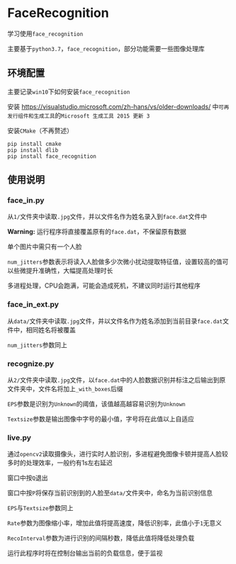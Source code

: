 # FaceRecognition
学习使用`face_recognition`

主要基于`python3.7`，`face_recognition`，部分功能需要一些图像处理库

## 环境配置

主要记录`win10`下如何安装`face_recognition`

安装 https://visualstudio.microsoft.com/zh-hans/vs/older-downloads/ 中`可再发行组件和生成工具`的`Microsoft 生成工具 2015 更新 3`

安装`CMake`（不再赘述）

```
pip install cmake
pip install dlib
pip install face_recognition
```

## 使用说明

### face_in.py

从`1/`文件夹中读取`.jpg`文件，并以文件名作为姓名录入到`face.dat`文件中

**Warning:** 运行程序将直接覆盖原有的`face.dat`，不保留原有数据

单个图片中需只有一个人脸

`num_jitters`参数表示将读入人脸做多少次微小扰动提取特征值，设置较高的值可以些微提升准确性，大幅提高处理时长

多进程处理，CPU会跑满，可能会造成死机，不建议同时运行其他程序

### face_in_ext.py

从`data/`文件夹中读取`.jpg`文件，并以文件名作为姓名添加到当前目录`face.dat`文件中，相同姓名将被覆盖

`num_jitters`参数同上

### recognize.py

从`2/`文件夹中读取`.jpg`文件，以`face.dat`中的人脸数据识别并标注之后输出到原文件夹中，文件名将加上`_with_boxes`后缀

`EPS`参数是识别为`Unknown`的阈值，该值越高越容易识别为`Unknown`

`Textsize`参数是输出图像中字号的最小值，字号将在此值以上自适应

### live.py

通过`opencv2`读取摄像头，进行实时人脸识别，多进程避免图像卡顿并提高人脸较多时的处理效率，一般约有1s左右延迟

窗口中按`Q`退出

窗口中按`P`将保存当前识别到的人脸至`data/`文件夹中，命名为当前识别信息

`EPS`与`Textsize`参数同上

`Rate`参数为图像缩小率，增加此值将提高速度，降低识别率，此值小于`1`无意义

`RecoInterval`参数为进行识别的间隔秒数，降低此值将降低处理负载

运行此程序时将在控制台输出当前的负载信息，便于监视